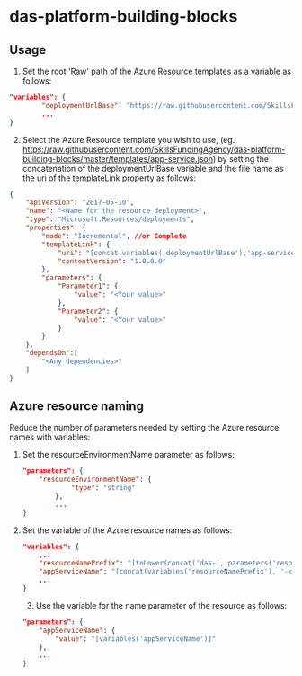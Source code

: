 # das-platform-building-blocks

## Usage

1. Set the root 'Raw' path of the Azure Resource templates as a variable as follows:

```json
"variables": {
        "deploymentUrlBase": "https://raw.githubusercontent.com/SkillsFundingAgency/das-platform-building-blocks/master/templates/",
        ...
}
```
2. Select the Azure Resource template you wish to use, (eg. https://raw.githubusercontent.com/SkillsFundingAgency/das-platform-building-blocks/master/templates/app-service.json) by setting the concatenation of the deploymentUrlBase variable and the file name as the uri of the templateLink property as follows:

```json
{
    "apiVersion": "2017-05-10",
    "name": "<Name for the resource deployment>",
    "type": "Microsoft.Resources/deployments",
    "properties": {
        "mode": "Incremental", //or Complete
        "templateLink": {
            "uri": "[concat(variables('deploymentUrlBase'),'app-service.json')]",
            "contentVersion": "1.0.0.0"
        },
        "parameters": {
            "Parameter1": {
                "value": "<Your value>"
            },
            "Parameter2": {
                "value": "<Your value>"
            }
        }
    },
    "dependsOn":[
        "<Any dependencies>"
    ]
}
```
## Azure resource naming

Reduce the number of parameters needed by setting the Azure resource names with variables:

1. Set the resourceEnvironmentName parameter as follows:

    ```json
    "parameters": {
        "resourceEnvironmentName": {
                "type": "string"
            },
            ...
    }
    ```
2. Set the variable of the Azure resource names as follows:

    ```json
    "variables": {
        ...
        "resourceNamePrefix": "[toLower(concat('das-', parameters('resourceEnvironmentName')))]",
        "appServiceName": "[concat(variables('resourceNamePrefix'), '-<service abbreviation>-as')]",
        ...
    }
    ```
    3. Use the variable for the name parameter of the resource as follows:

    ```json
    "parameters": {
        "appServiceName": {
            "value": "[variables('appServiceName')]"
        },
        ...
    }
    ```